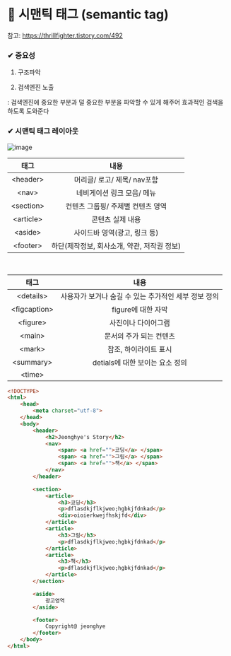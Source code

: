 # 📙 시맨틱 태그 (semantic tag)

참고: <a href="https://thrillfighter.tistory.com/492">https://thrillfighter.tistory.com/492</a>

### ✔ 중요성

1. 구조파악

2. 검색엔진 노출

: 검색엔진에 중요한 부분과 덜 중요한 부분을 파악할 수 있게 해주어 효과적인 검색을 하도록
도와준다

### ✔ 시맨틱 태그 레이아웃

![image](https://user-images.githubusercontent.com/54584063/87870353-23490000-c9e2-11ea-8d9d-7caec8692a5e.png)


|  <center>태그</center> |  <center>내용</center> |
|:--------:|:--------:|
| <center>\<header></center>| <center>머리글/ 로고/ 제목/ nav포함</center> |
| <center>\<nav></center>| <center>네비게이션 링크 모음/ 메뉴</center> |
| <center>\<section></center>| <center>컨텐츠 그룹핑/ 주제별 컨텐츠 영역</center> |
| <center>\<article></center>| <center>콘텐츠 실제 내용</center> |
| <center>\<aside></center>| <center>사이드바 영역(광고, 링크 등)</center> |
| <center>\<footer></center>| <center>하단(제작정보, 회사소개, 약관, 저작권 정보)</center> |

<br>

|  <center>태그</center> |  <center>내용</center> |
|:--------:|:--------:|
| <center>\<details></center>| <center>사용자가 보거나 숨길 수 있는 추가적인 세부 정보 정의</center> |
| <center>\<figcaption></center>| <center>figure에 대한 자막</center> |
| <center>\<figure></center>| <center>사진이나 다이어그램</center> |
| <center>\<main></center>| <center>문서의 주가 되는 컨텐츠</center> |
| <center>\<mark></center>| <center>참조, 하이라이트 표시</center> |
| <center>\<summary></center>| <center>detials에 대한 보이는 요소 정의</center> |
| <center>\<time></center>| <center></center> |


```html
<!DOCTYPE>
<html>
    <head>
        <meta charset="utf-8">
    </head>
    <body>
        <header>
            <h2>Jeonghye's Story</h2>
            <nav>
                <span> <a href="">코딩</a> </span>
                <span> <a href="">그림</a> </span>
                <span> <a href="">책</a> </span>
            </nav>
        </header>

        <section>
            <article>
                <h3>코딩</h3>
                <p>dflasdkjflkjweo;hgbkjfdnkad</p>
                <div>oioierkwejfhskjfd</div>
            </article>
            <article>
                <h3>그림</h3>
                <p>dflasdkjflkjweo;hgbkjfdnkad</p>
            </article>
            <article>
                <h3>책</h3>
                <p>dflasdkjflkjweo;hgbkjfdnkad</p>
            </article>
        </section>

        <aside>
            광고영역
        </aside>

        <footer>
            Copyright@ jeonghye
        </footer>
    </body>
</html>
```